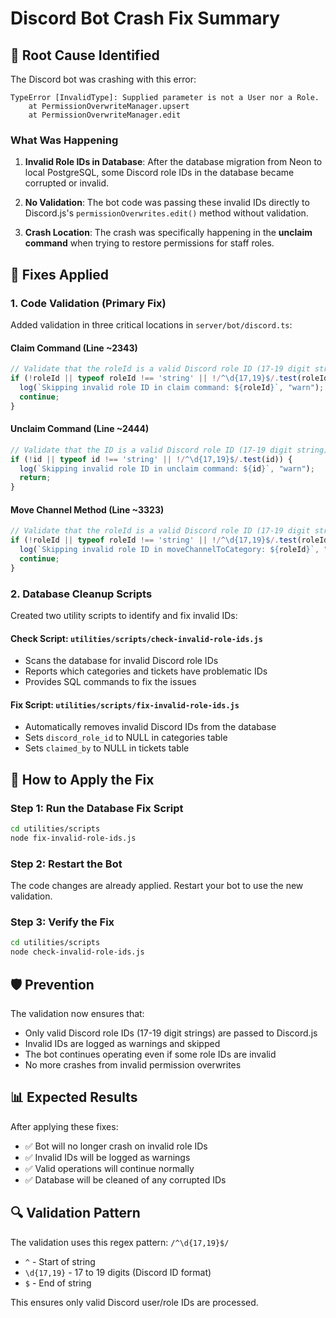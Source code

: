 # Discord Bot Crash Fix Summary

## 🚨 Root Cause Identified

The Discord bot was crashing with this error:
```
TypeError [InvalidType]: Supplied parameter is not a User nor a Role.
    at PermissionOverwriteManager.upsert
    at PermissionOverwriteManager.edit
```

### What Was Happening

1. **Invalid Role IDs in Database**: After the database migration from Neon to local PostgreSQL, some Discord role IDs in the database became corrupted or invalid.

2. **No Validation**: The bot code was passing these invalid IDs directly to Discord.js's `permissionOverwrites.edit()` method without validation.

3. **Crash Location**: The crash was specifically happening in the **unclaim command** when trying to restore permissions for staff roles.

## 🔧 Fixes Applied

### 1. Code Validation (Primary Fix)

Added validation in three critical locations in `server/bot/discord.ts`:

#### Claim Command (Line ~2343)
```typescript
// Validate that the roleId is a valid Discord role ID (17-19 digit string)
if (!roleId || typeof roleId !== 'string' || !/^\d{17,19}$/.test(roleId)) {
  log(`Skipping invalid role ID in claim command: ${roleId}`, "warn");
  continue;
}
```

#### Unclaim Command (Line ~2444)
```typescript
// Validate that the ID is a valid Discord role ID (17-19 digit string)
if (!id || typeof id !== 'string' || !/^\d{17,19}$/.test(id)) {
  log(`Skipping invalid role ID in unclaim command: ${id}`, "warn");
  return;
}
```

#### Move Channel Method (Line ~3323)
```typescript
// Validate that the roleId is a valid Discord role ID (17-19 digit string)
if (!roleId || typeof roleId !== 'string' || !/^\d{17,19}$/.test(roleId)) {
  log(`Skipping invalid role ID in moveChannelToCategory: ${roleId}`, "warn");
  continue;
}
```

### 2. Database Cleanup Scripts

Created two utility scripts to identify and fix invalid IDs:

#### Check Script: `utilities/scripts/check-invalid-role-ids.js`
- Scans the database for invalid Discord role IDs
- Reports which categories and tickets have problematic IDs
- Provides SQL commands to fix the issues

#### Fix Script: `utilities/scripts/fix-invalid-role-ids.js`
- Automatically removes invalid Discord IDs from the database
- Sets `discord_role_id` to NULL in categories table
- Sets `claimed_by` to NULL in tickets table

## 🚀 How to Apply the Fix

### Step 1: Run the Database Fix Script
```bash
cd utilities/scripts
node fix-invalid-role-ids.js
```

### Step 2: Restart the Bot
The code changes are already applied. Restart your bot to use the new validation.

### Step 3: Verify the Fix
```bash
cd utilities/scripts
node check-invalid-role-ids.js
```

## 🛡️ Prevention

The validation now ensures that:
- Only valid Discord role IDs (17-19 digit strings) are passed to Discord.js
- Invalid IDs are logged as warnings and skipped
- The bot continues operating even if some role IDs are invalid
- No more crashes from invalid permission overwrites

## 📊 Expected Results

After applying these fixes:
- ✅ Bot will no longer crash on invalid role IDs
- ✅ Invalid IDs will be logged as warnings
- ✅ Valid operations will continue normally
- ✅ Database will be cleaned of any corrupted IDs

## 🔍 Validation Pattern

The validation uses this regex pattern: `/^\d{17,19}$/`
- `^` - Start of string
- `\d{17,19}` - 17 to 19 digits (Discord ID format)
- `$` - End of string

This ensures only valid Discord user/role IDs are processed. 